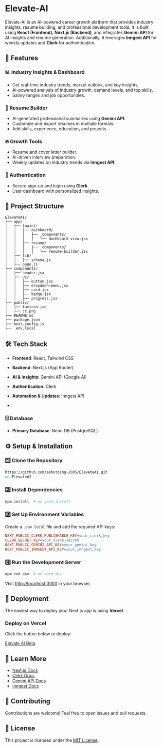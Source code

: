 # Elevate-AI

Elevate-AI is an AI-powered career growth platform that provides industry insights, resume building, and professional development tools. It is built using **React (Frontend)**, **Next.js (Backend)**, and integrates **Gemini API** for AI insights and resume generation. Additionally, it leverages **Inngest API** for weekly updates and **Clerk** for authentication.

## 🚀 Features

### 📊 Industry Insights & Dashboard

- Get real-time industry trends, market outlook, and key insights.
- AI-powered analysis of industry growth, demand levels, and top skills.
- Salary ranges and job opportunities.

### 📝 Resume Builder

- AI-generated professional summaries using **Gemini API**.
- Customize and export resumes in multiple formats.
- Add skills, experience, education, and projects.

### 🔥 Growth Tools

- Resume and cover letter builder.
- AI-driven interview preparation.
- Weekly updates on industry trends via **Inngest API**.

### 🔐 Authentication

- Secure sign-up and login using **Clerk**.
- User dashboard with personalized insights.

## 📂 Project Structure

```
ElevateAI/
├── app/
│   ├── (main)/
│   │   ├── dashboard/
│   │   │   ├── _components/
│   │   │   │   └── dashboard-view.jsx
│   │   ├── resume/
│   │   │   ├── _components/
│   │   │   │   └── resume-builder.jsx
│   ├── lib/
│   │   ├── schema.js
│   ├── page.js
├── components/
│   ├── header.jsx
│   ├── ui/
│   │   ├── button.jsx
│   │   ├── dropdown-menu.jsx
│   │   ├── card.jsx
│   │   ├── badge.jsx
│   │   ├── progress.jsx
├── public/
│   ├── favicon.ico
│   ├── cc.png
├── README.md
├── package.json
├── next.config.js
├── .env.local
```

## 🛠️ Tech Stack

- **Frontend**: React, Tailwind CSS

- **Backend**: Next.js (App Router)

- **AI & Insights**: Gemini API (Google AI)

- **Authentication**: Clerk

- **Automation & Updates**: Inngest API

-

  ### 🗄️ Database

- **Primary Database**: Neon DB (PostgreSQL)

## ⚙️ Setup & Installation

### 1️⃣ Clone the Repository

```bash
https://github.com/ashutoshg-2005/ElevateAI.git
cd ElevateAI
```

### 2️⃣ Install Dependencies

```bash
npm install  # or yarn install
```

### 3️⃣ Set Up Environment Variables

Create a `.env.local` file and add the required API keys:

```ini
NEXT_PUBLIC_CLERK_PUBLISHABLE_KEY=your_clerk_key
CLERK_SECRET_KEY=your_clerk_secret
NEXT_PUBLIC_GEMINI_API_KEY=your_gemini_key
NEXT_PUBLIC_INNGEST_API_KEY=your_inngest_key
```

### 4️⃣ Run the Development Server

```bash
npm run dev  # or yarn dev
```

Visit [http://localhost:3000](http://localhost:3000) in your browser.

## 🚀 Deployment

The easiest way to deploy your Next.js app is using **Vercel**.

### Deploy on Vercel

Click the button below to deploy:

[Elevate AI Beta](https://elevate-ai-beta.vercel.app/)



## 📖 Learn More

- [Next.js Docs](https://nextjs.org/docs)
- [Clerk Docs](https://clerk.com/docs)
- [Gemini API Docs](https://ai.google.dev/)
- [Inngest Docs](https://inngest.com/docs)

## 🤝 Contributing

Contributions are welcome! Feel free to open issues and pull requests.

## 📜 License

This project is licensed under the [MIT License](LICENSE).



